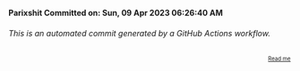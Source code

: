 **Parixshit Committed on: Sun, 09 Apr 2023 06:26:40 AM** <!-- c67863f0-6674-4d10-96c9-23ba00775ec2 -->

###### This is an automated commit generated by a GitHub Actions workflow.

<div align="right"><sub><sup><a href="https://github.com/Parixshit/AutoCommit.git">Read me</a></sup></sub></div>
